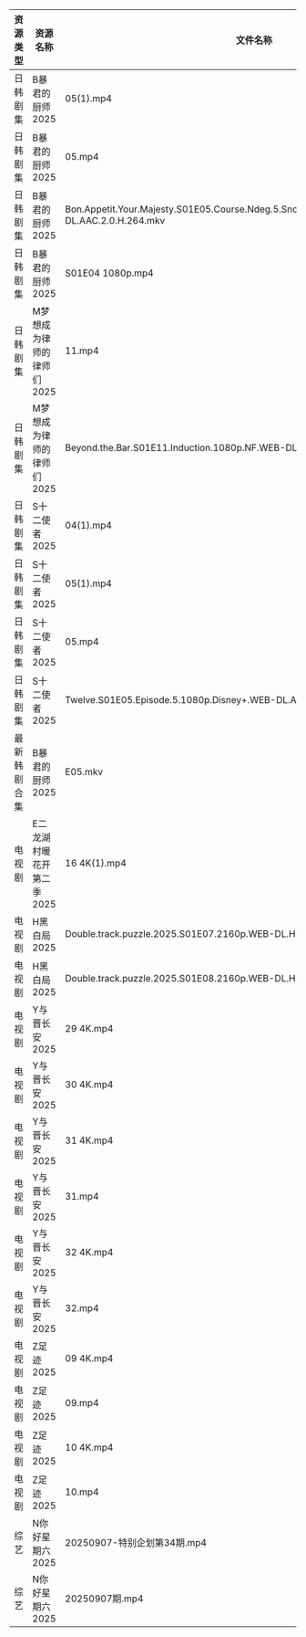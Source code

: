 | 资源类型   | 资源名称            | 文件名称                                                                                                | 分享链接                                 | 更新时间                |
| ------ | --------------- | --------------------------------------------------------------------------------------------------- | ------------------------------------ | ------------------- |
| 日韩剧集   | B暴君的厨师2025      | 05(1).mp4                                                                                           | https://pan.quark.cn/s/7f659879c212  | 2025-09-07 10:14:52 |
| 日韩剧集   | B暴君的厨师2025      | 05.mp4                                                                                              | https://pan.quark.cn/s/7f659879c212  | 2025-09-07 10:14:57 |
| 日韩剧集   | B暴君的厨师2025      | Bon.Appetit.Your.Majesty.S01E05.Course.Ndeg.5.Snowflake.Schnitzel.1080p.NF.WEB-DL.AAC.2.0.H.264.mkv | https://pan.quark.cn/s/7f659879c212  | 2025-09-07 10:14:59 |
| 日韩剧集   | B暴君的厨师2025      | S01E04 1080p.mp4                                                                                    | https://pan.quark.cn/s/7f659879c212  | 2025-09-07 10:14:49 |
| 日韩剧集   | M梦想成为律师的律师们2025 | 11.mp4                                                                                              | https://pan.quark.cn/s/d4ecaff7fa34  | 2025-09-07 10:18:38 |
| 日韩剧集   | M梦想成为律师的律师们2025 | Beyond.the.Bar.S01E11.Induction.1080p.NF.WEB-DL.AAC.2.0.H.264.mkv                                   | https://pan.quark.cn/s/d4ecaff7fa34  | 2025-09-07 10:18:44 |
| 日韩剧集   | S十二使者2025       | 04(1).mp4                                                                                           | https://pan.quark.cn/s/4167cdc7d9e6  | 2025-09-07 10:21:49 |
| 日韩剧集   | S十二使者2025       | 05(1).mp4                                                                                           | https://pan.quark.cn/s/4167cdc7d9e6  | 2025-09-07 10:21:53 |
| 日韩剧集   | S十二使者2025       | 05.mp4                                                                                              | https://pan.quark.cn/s/4167cdc7d9e6  | 2025-09-07 10:22:01 |
| 日韩剧集   | S十二使者2025       | Twelve.S01E05.Episode.5.1080p.Disney+.WEB-DL.AAC.2.0.H.264.mkv                                      | https://pan.quark.cn/s/4167cdc7d9e6  | 2025-09-07 10:21:57 |
| 最新韩剧合集 | B暴君的厨师2025      | E05.mkv                                                                                             | https://www.alipan.com/s/VeyARgABVY7 | 2025-09-07 07:59:21 |
| 电视剧    | E二龙湖村暖花开第二季2025 | 16 4K(1).mp4                                                                                        | https://www.alipan.com/s/8v2qX3dsefF | 2025-09-07 15:59:26 |
| 电视剧    | H黑白局2025        | Double.track.puzzle.2025.S01E07.2160p.WEB-DL.H265.AAC-HiveWeb.mp4                                   | https://www.alipan.com/s/8TAffJzSy3J | 2025-09-07 15:59:42 |
| 电视剧    | H黑白局2025        | Double.track.puzzle.2025.S01E08.2160p.WEB-DL.H265.AAC-HiveWeb.mp4                                   | https://www.alipan.com/s/8TAffJzSy3J | 2025-09-07 15:59:41 |
| 电视剧    | Y与晋长安2025       | 29 4K.mp4                                                                                           | https://www.alipan.com/s/aMEzRwvUo21 | 2025-09-07 08:00:15 |
| 电视剧    | Y与晋长安2025       | 30 4K.mp4                                                                                           | https://www.alipan.com/s/aMEzRwvUo21 | 2025-09-07 08:00:15 |
| 电视剧    | Y与晋长安2025       | 31 4K.mp4                                                                                           | https://www.alipan.com/s/aMEzRwvUo21 | 2025-09-07 08:00:14 |
| 电视剧    | Y与晋长安2025       | 31.mp4                                                                                              | https://www.alipan.com/s/aMEzRwvUo21 | 2025-09-07 08:00:13 |
| 电视剧    | Y与晋长安2025       | 32 4K.mp4                                                                                           | https://www.alipan.com/s/aMEzRwvUo21 | 2025-09-07 08:00:13 |
| 电视剧    | Y与晋长安2025       | 32.mp4                                                                                              | https://www.alipan.com/s/aMEzRwvUo21 | 2025-09-07 08:00:12 |
| 电视剧    | Z足迹2025         | 09 4K.mp4                                                                                           | https://www.alipan.com/s/n8xQyWpmxBd | 2025-09-07 08:00:32 |
| 电视剧    | Z足迹2025         | 09.mp4                                                                                              | https://www.alipan.com/s/n8xQyWpmxBd | 2025-09-07 08:00:32 |
| 电视剧    | Z足迹2025         | 10 4K.mp4                                                                                           | https://www.alipan.com/s/n8xQyWpmxBd | 2025-09-07 08:00:31 |
| 电视剧    | Z足迹2025         | 10.mp4                                                                                              | https://www.alipan.com/s/n8xQyWpmxBd | 2025-09-07 08:00:30 |
| 综艺     | N你好星期六2025      | 20250907-特别企划第34期.mp4                                                                               | https://www.alipan.com/s/nvuMvPrHLGa | 2025-09-07 14:00:39 |
| 综艺     | N你好星期六2025      | 20250907期.mp4                                                                                       | https://www.alipan.com/s/nvuMvPrHLGa | 2025-09-07 14:00:38 |

